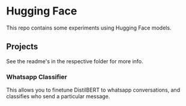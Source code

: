 # Hugging Face
This repo contains some experiments using Hugging Face models. 

## Projects
See the readme's in the respective folder for more info. 


### Whatsapp Classifier
This allows you to finetune DistilBERT to whatsapp conversations, and classifies who send a particular message. 